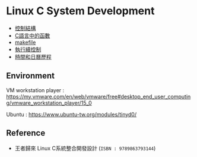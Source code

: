 # Linux C System Development

* [控制結構](Chapter2/README.md)
* [C語言中的函數](Chapter3/README.md)
* [makefile](Chapter8/README.md)
* [執行續控制](Chapter11/README.md)
* [時間和日曆歷程](Chapter12/README.md)

## Environment
VM workstation player : https://my.vmware.com/en/web/vmware/free#desktop_end_user_computing/vmware_workstation_player/15_0

Ubuntu : https://www.ubuntu-tw.org/modules/tinyd0/

## Reference
* 王者歸來 Linux C系統整合開發設計 (`ISBN : 9789863793144`)
